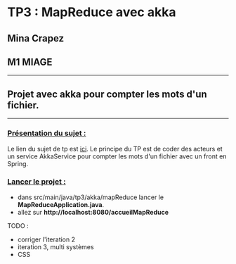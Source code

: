 # TP3 : MapReduce avec akka

## Mina Crapez
## M1 MIAGE

-------------------

## Projet avec akka pour compter les mots d'un fichier. ##

------------------

### <u> Présentation du sujet :</u>

Le lien du sujet de tp est [ici](https://www.fil.univ-lille.fr/~seinturi/m1/carmiage/tp3.pdf).
Le principe du TP est de coder des acteurs et un service AkkaService pour compter les mots d'un fichier avec un front en Spring.

### <u> Lancer le projet :</u>

- dans src/main/java/tp3/akka/mapReduce lancer le **MapReduceApplication.java**.
- allez sur **http://localhost:8080/accueilMapReduce**

TODO :

- corriger l'iteration 2
- iteration 3, multi systèmes
- CSS
